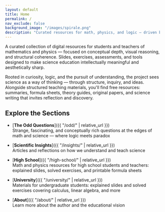 ```yaml
---
layout: default
title: Home
permalink: /
nav_exclude: false
background_image: "/images/spirale.png"
description: "Curated resources for math, physics, and logic — driven by curiosity, reasoning, and the desire to understand."
---
```


A curated collection of digital resources for students and teachers of mathematics and physics — focused on conceptual depth, visual reasoning, and structural coherence. Slides, exercises, assessments, and tools designed to make science education intellectually meaningful and aesthetically sharp.

Rooted in curiosity, logic, and the pursuit of understanding, the project sees science as a way of thinking — through structure, inquiry, and ideas. Alongside structured teaching materials, you'll find free resources: summaries, formula sheets, theory guides, original papers, and science writing that invites reflection and discovery.

## Explore the Sections

- [**The Odd Questions**]({{ "/odd/" | relative_url }})  
  Strange, fascinating, and conceptually rich questions at the edges of math and science — where logic meets paradox

- [**Scientific Insights**]({{ "/insights/" | relative_url }})  
  Articles and reflections on how we understand and teach science

- [**High School**]({{ "/high-school/" | relative_url }})  
  Math and physics resources for high school students and teachers: explained slides, solved exercises, and printable formula sheets

- [**University**]({{ "/university/" | relative_url }})  
  Materials for undergraduate students: explained slides and solved exercises covering calculus, linear algebra, and more

- [**About**]({{ "/about/" | relative_url }})  
  Learn more about the author and the educational vision
